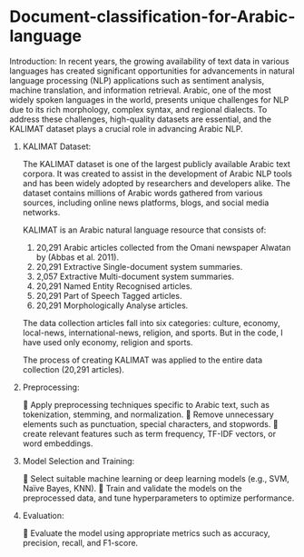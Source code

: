 # Document-classification-for-Arabic-language

Introduction:
In recent years, the growing availability of text data in various languages has created significant opportunities for advancements in natural language processing (NLP) applications such as sentiment analysis, machine translation, and information retrieval. Arabic, one of the most widely spoken languages in the world, presents unique challenges for NLP due to its rich morphology, complex syntax, and regional dialects. To address these challenges, high-quality datasets are essential, and the KALIMAT dataset plays a crucial role in advancing Arabic NLP.

  1.  KALIMAT Dataset:
     
       The KALIMAT dataset is one of the largest publicly available Arabic text corpora. It was created to assist in the development of Arabic NLP tools and has been widely adopted by researchers and developers
       alike. The dataset contains millions of Arabic words gathered from various sources, including online news platforms, blogs, and social media networks.

       KALIMAT is an Arabic natural language resource that consists of:

        1.	20,291 Arabic articles collected from the Omani newspaper Alwatan by (Abbas et al. 2011).
        2.	20,291 Extractive Single-document system summaries.
        3.	2,057 Extractive Multi-document system summaries.
        4.	20,291 Named Entity Recognised articles.
        5.	20,291 Part of Speech Tagged articles.
        6.	20,291 Morphologically Analyse articles.

        The data collection articles fall into six categories:
          culture, economy, local-news, international-news, religion, and sports.
          But in the code, I have used only economy, religion and sports.

        The process of creating KALIMAT was applied to the entire data collection (20,291 articles).

  2. Preprocessing:

       	Apply preprocessing techniques specific to Arabic text, such as tokenization, stemming, and normalization.
       	Remove unnecessary elements such as punctuation, special characters, and stopwords.
       	create relevant features such as term frequency, TF-IDF vectors, or word embeddings.
     
  3. Model Selection and Training:

       	Select suitable machine learning or deep learning models (e.g., SVM, Naïve Bayes, KNN).
       	Train and validate the models on the preprocessed data, and tune hyperparameters to optimize performance.

  4. Evaluation:

       	Evaluate the model using appropriate metrics such as accuracy, precision, recall, and F1-score.

       
     

       




        
          

      

